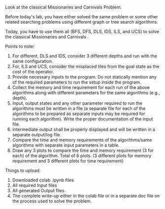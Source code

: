 Look at the classical Missionaries and Carnivals Problem.

Before today's lab, you have either solved the same problem or some other related searching problems using different graph or
tree search algorithms.

Today, you have to use them all (BFS, DFS, DLS, IDS, ILS, and UCS) to solve the classical Missionaries and Carnivals  .

Points to note:

1. For different, DLS and IDS, consider 3 different depths and run with the same configuration.
2. For, ILS and UCS, consider the misplaced tiles from the goal state as the cost of the operator.
3. Provide necessary inputs to the program. Do not statically mention any of the required parameters to run the setup inside
the program.
4. Collect the memory and time requirement for each run of the above algorithms along with different parameters for the same
algorithms (e.g., depth).
5. Input, output states and any other parameter required to run the algorithms must be written in a file (a separate
file for each of the algorithms to be prepared as separate inputs may be required for running each algorithm). Write the proper documentation of the input file.
6. Intermediate output shall be properly displayed and will be written in a separate output/log file.
7. Compare the time and memory requirements of the algorithms/same algorithms with separate input parameters in a table.
8. Draw any 3 plots to compare the time and memory requirement (3 for each) of the algorithm. Total of 6 plots. (3 different plots for memory requirement and 3 different plots for time requirement)

Things to upload:

1. Downloaded colab .ipynb files
2. All required Input files
3. All generated Output files
4. The complete write-up either in the colab file or in a separate doc file on the process used to solve the problem.
